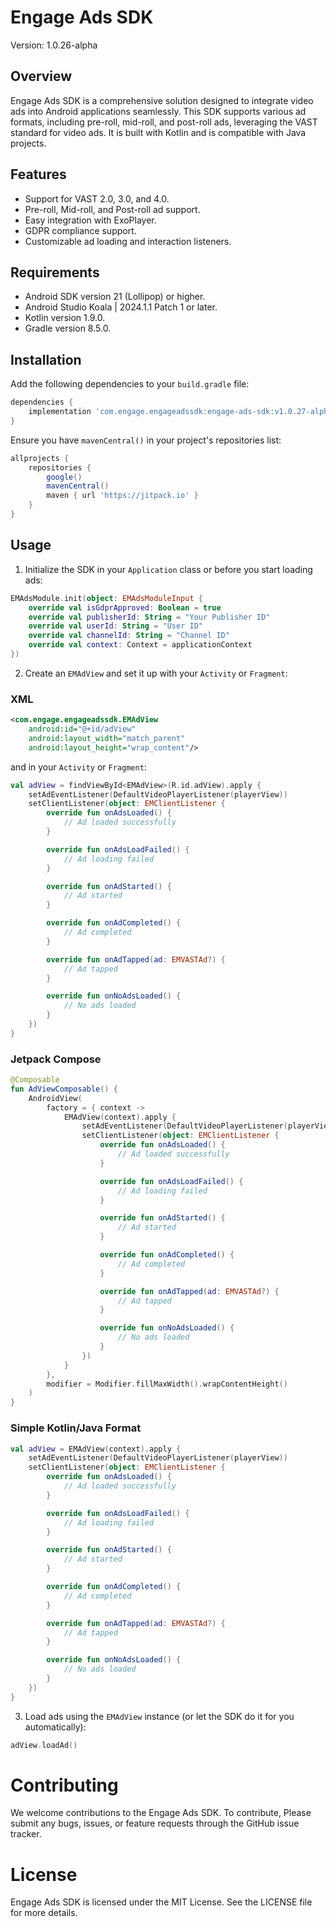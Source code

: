 # Engage Ads SDK

Version: 1.0.26-alpha

## Overview

Engage Ads SDK is a comprehensive solution designed to integrate video ads into Android applications seamlessly. This SDK supports various ad formats, including pre-roll, mid-roll, and post-roll ads, leveraging the VAST standard for video ads. It is built with Kotlin and is compatible with Java projects.

## Features

- Support for VAST 2.0, 3.0, and 4.0.
- Pre-roll, Mid-roll, and Post-roll ad support.
- Easy integration with ExoPlayer.
- GDPR compliance support.
- Customizable ad loading and interaction listeners.

## Requirements

- Android SDK version 21 (Lollipop) or higher.
- Android Studio Koala | 2024.1.1 Patch 1 or later.
- Kotlin version 1.9.0.
- Gradle version 8.5.0.

## Installation

Add the following dependencies to your `build.gradle` file:

```groovy
dependencies {
    implementation 'com.engage.engageadssdk:engage-ads-sdk:v1.0.27-alpha'
}
```

Ensure you have `mavenCentral()` in your project's repositories list:

```groovy
allprojects {
    repositories {
        google()
        mavenCentral()
        maven { url 'https://jitpack.io' }
    }
}
```

## Usage

1. Initialize the SDK in your `Application` class or before you start loading ads:

```kotlin
EMAdsModule.init(object: EMAdsModuleInput {
    override val isGdprApproved: Boolean = true
    override val publisherId: String = "Your Publisher ID"
    override val userId: String = "User ID"
    override val channelId: String = "Channel ID"
    override val context: Context = applicationContext
})
```

2. Create an `EMAdView` and set it up with your `Activity` or `Fragment`:

### XML

```xml
<com.engage.engageadssdk.EMAdView
    android:id="@+id/adView"
    android:layout_width="match_parent"
    android:layout_height="wrap_content"/>
```
and in your `Activity` or `Fragment`:
```kotlin
val adView = findViewById<EMAdView>(R.id.adView).apply {
    setAdEventListener(DefaultVideoPlayerListener(playerView))
    setClientListener(object: EMClientListener {
        override fun onAdsLoaded() {
            // Ad loaded successfully
        }

        override fun onAdsLoadFailed() {
            // Ad loading failed
        }

        override fun onAdStarted() {
            // Ad started
        }

        override fun onAdCompleted() {
            // Ad completed
        }

        override fun onAdTapped(ad: EMVASTAd?) {
            // Ad tapped
        }

        override fun onNoAdsLoaded() {
            // No ads loaded
        }
    })
}
```
### Jetpack Compose
```kotlin
@Composable
fun AdViewComposable() {
    AndroidView(
        factory = { context ->
            EMAdView(context).apply {
                setAdEventListener(DefaultVideoPlayerListener(playerView))
                setClientListener(object: EMClientListener {
                    override fun onAdsLoaded() {
                        // Ad loaded successfully
                    }

                    override fun onAdsLoadFailed() {
                        // Ad loading failed
                    }

                    override fun onAdStarted() {
                        // Ad started
                    }

                    override fun onAdCompleted() {
                        // Ad completed
                    }

                    override fun onAdTapped(ad: EMVASTAd?) {
                        // Ad tapped
                    }

                    override fun onNoAdsLoaded() {
                        // No ads loaded
                    }
                })
            }
        },
        modifier = Modifier.fillMaxWidth().wrapContentHeight()
    )
}
```
### Simple Kotlin/Java Format
```kotlin
val adView = EMAdView(context).apply {
    setAdEventListener(DefaultVideoPlayerListener(playerView))
    setClientListener(object: EMClientListener {
        override fun onAdsLoaded() {
            // Ad loaded successfully
        }

        override fun onAdsLoadFailed() {
            // Ad loading failed
        }

        override fun onAdStarted() {
            // Ad started
        }

        override fun onAdCompleted() {
            // Ad completed
        }

        override fun onAdTapped(ad: EMVASTAd?) {
            // Ad tapped
        }

        override fun onNoAdsLoaded() {
            // No ads loaded
        }
    })
}
```
3. Load ads using the `EMAdView` instance (or let the SDK do it for you automatically):

```kotlin
adView.loadAd()
```

# Contributing
We welcome contributions to the Engage Ads SDK. To contribute, Please submit any bugs, issues, or feature requests through the GitHub issue tracker. 

# License
Engage Ads SDK is licensed under the MIT License. See the LICENSE file for more details.
```